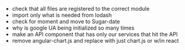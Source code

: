 - check that all files are registered to the correct module
- import only what is needed from lodash
- check for moment and move to Sugar-date
- why is google UA being initialized so many times
- make an API component that has only our services that hit the API
- remove angular-chart.js and replace with just chart.js or w/in react
